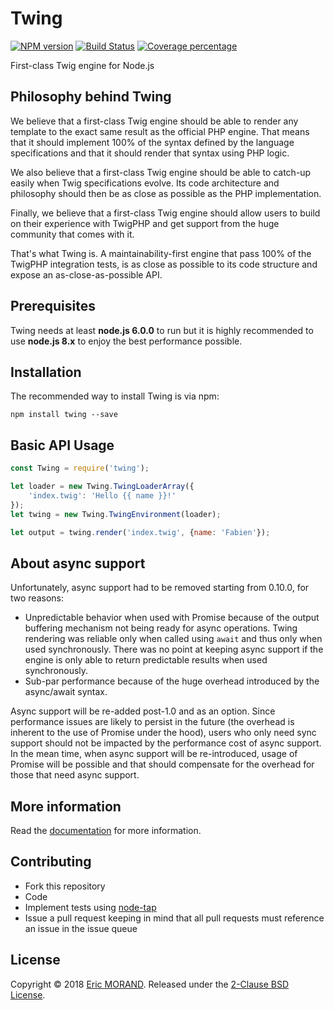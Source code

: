 # Twing
[![NPM version][npm-image]][npm-url] [![Build Status][travis-image]][travis-url] [![Coverage percentage][coveralls-image]][coveralls-url]

First-class Twig engine for Node.js

## Philosophy behind Twing

We believe that a first-class Twig engine should be able to render any template to the exact same result as the official PHP engine. That means that it should implement 100% of the syntax defined by the language specifications and that it should render that syntax using PHP logic.

We also believe that a first-class Twig engine should be able to catch-up easily when Twig specifications evolve. Its code architecture and philosophy should then be as close as possible as the PHP implementation.

Finally, we believe that a first-class Twig engine should allow users to build on their experience with TwigPHP and get support from the huge community that comes with it.

That's what Twing is. A maintainability-first engine that pass 100% of the TwigPHP integration tests, is as close as possible to its code structure and expose an as-close-as-possible API.

## Prerequisites

Twing needs at least **node.js 6.0.0** to run but it is highly recommended to use **node.js 8.x** to enjoy the best performance possible.

## Installation

The recommended way to install Twing is via npm:

`npm install twing --save`

## Basic API Usage

```js
const Twing = require('twing');

let loader = new Twing.TwingLoaderArray({
    'index.twig': 'Hello {{ name }}!'
});
let twing = new Twing.TwingEnvironment(loader);

let output = twing.render('index.twig', {name: 'Fabien'});
```

## About async support

Unfortunately, async support had to be removed starting from 0.10.0, for two reasons:

* Unpredictable behavior when used with Promise because of the output buffering mechanism not being ready for async operations. Twing rendering was reliable only when called using `await` and thus only when used synchronously. There was no point at keeping async support if the engine is only able to return predictable results when used synchronously.
* Sub-par performance because of the huge overhead introduced by the async/await syntax.

Async support will be re-added post-1.0 and as an option. Since performance issues are likely to persist in the future (the overhead is inherent to the use of Promise under the hood), users who only need sync support should not be impacted by the performance cost of async support. In the mean time, when async support will be re-introduced, usage of Promise will be possible and that should compensate for the overhead for those that need async support.

## More information

Read the [documentation](http://ericmorand.github.io/twing) for more information.

## Contributing

* Fork this repository
* Code
* Implement tests using [node-tap](https://github.com/tapjs/node-tap)
* Issue a pull request keeping in mind that all pull requests must reference an issue in the issue queue

## License

Copyright © 2018 [Eric MORAND](https://github.com/ericmorand). Released under the [2-Clause BSD License](https://github.com/ericmorand/twing/blob/master/LICENSE).

[npm-image]: https://badge.fury.io/js/twing.svg?v=0.12.0
[npm-url]: https://npmjs.org/package/twing
[travis-image]: https://travis-ci.org/ericmorand/twing.svg?branch=master&v=0.12.0
[travis-url]: https://travis-ci.org/ericmorand/twing
[coveralls-image]: https://coveralls.io/repos/github/ericmorand/twing/badge.svg?v=0.12.0
[coveralls-url]: https://coveralls.io/github/ericmorand/twing
